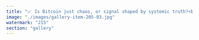 ```yaml
---
title: "📈 Is Bitcoin just chaos, or signal shaped by systemic truth?<br /><br />I recently explored a model that frames Bitcoin not as a speculative anomaly, but as a thermodynamic signal bounded by a deeper attractor.<br /><br />The visual tells the story:<br /><br />🔴 A derivative sigmoid peaks at $115K in 2025 — a pure emergent arc of systemic coherence. 🟠 A sigmoid expresses the cumulative belief saturating over time. 🔵 A BTC price curve, shaped from historical anchor points and gently disturbed by volatility — chaotic, yet never breaching the red envelope.<br /><br />Why it matters:<br />- The model doesn't predict price — it reveals a constraint: market noise must bow to systemic rhythm.<br />- Anchored in internet penetration, capital availability, and cognitive throughput, 2025 emerges as the inflection point of global coordination.<br />- BTC's wildness isn't lawless — it's bounded emergence under recursive belief pressure.<br /><br />This is not financial advice — it's a meditation on emergence, signal ecology, and the strange elegance of crypto thermodynamics.<br /><br />The arc bends toward coherence. Markets just try to catch up.<br /><br />Would love to hear your thoughts.<br /><br /><br />#Bitcoin <br />#CryptoMarkets <br />#SystemsThinking <br />#SigmoidEmergence <br />#TruthArc <br />#BTC <br />#SignalEcology <br />#Recalibration"
image: "./images/gallery-item-205-03.jpg"
watermark: "215"
section: "gallery"
---
```

